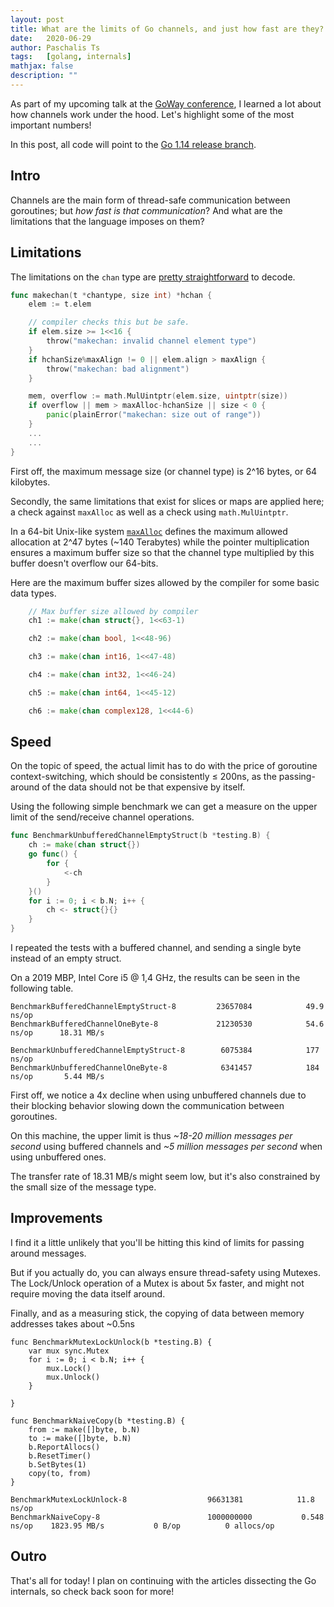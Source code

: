 ```yaml
---
layout: post
title: What are the limits of Go channels, and just how fast are they?
date:   2020-06-29
author: Paschalis Ts
tags:   [golang, internals]
mathjax: false
description: ""
---
```


As part of my upcoming talk at the [GoWay conference](http://goway.io/), I learned a lot about how channels work under the hood. Let's highlight some of the most important numbers!

In this post, all code will point to the [Go 1.14 release branch](https://github.com/golang/go/tree/release-branch.go1.14).

## Intro

Channels are the main form of thread-safe communication between goroutines; but *how fast is that communication*? And what are the limitations that the language imposes on them?

## Limitations

The limitations on the `chan` type are [pretty straightforward](https://github.com/golang/go/blob/release-branch.go1.14/src/runtime/chan.go) to decode.
```go
func makechan(t *chantype, size int) *hchan {
	elem := t.elem

	// compiler checks this but be safe.
	if elem.size >= 1<<16 {
		throw("makechan: invalid channel element type")
	}
	if hchanSize%maxAlign != 0 || elem.align > maxAlign {
		throw("makechan: bad alignment")
	}

	mem, overflow := math.MulUintptr(elem.size, uintptr(size))
	if overflow || mem > maxAlloc-hchanSize || size < 0 {
		panic(plainError("makechan: size out of range"))
	}
	...
	...
}
```

First off, the maximum message size (or channel type) is 2^16 bytes, or 64 kilobytes.

Secondly, the same limitations that exist for slices or maps are applied here; a check against `maxAlloc` as well as a check using `math.MulUintptr`.

In a 64-bit Unix-like system [`maxAlloc`](https://github.com/golang/go/blob/67d894ee652a3c6fd0a883a33b86686371b96a0e/src/runtime/malloc.go#L217) defines the maximum allowed allocation at 2^47 bytes (~140 Terabytes) while the pointer multiplication ensures a maximum buffer size so that the channel type multiplied by this buffer doesn't overflow our 64-bits.

Here are the maximum buffer sizes allowed by the compiler for some basic data types.
```go
    // Max buffer size allowed by compiler
    ch1 := make(chan struct{}, 1<<63-1)

    ch2 := make(chan bool, 1<<48-96)

    ch3 := make(chan int16, 1<<47-48)

    ch4 := make(chan int32, 1<<46-24)

    ch5 := make(chan int64, 1<<45-12)

    ch6 := make(chan complex128, 1<<44-6)
```


## Speed

On the topic of speed, the actual limit has to do with the price of goroutine context-switching, which should be consistently ≤ 200ns, as the passing-around of the data should not be that expensive by itself.

Using the following simple benchmark we can get a measure on the upper limit of the send/receive channel operations.
```go
func BenchmarkUnbufferedChannelEmptyStruct(b *testing.B) {
    ch := make(chan struct{})
    go func() {
        for {
            <-ch
        }
    }()
    for i := 0; i < b.N; i++ {
        ch <- struct{}{}
    }
}
```

I repeated the tests with a buffered channel, and sending a single byte instead of an empty struct. 

On a 2019 MBP, Intel Core i5 @ 1,4 GHz, the results can be seen in the following table.

```
BenchmarkBufferedChannelEmptyStruct-8         23657084            49.9 ns/op
BenchmarkBufferedChannelOneByte-8             21230530            54.6 ns/op      18.31 MB/s

BenchmarkUnbufferedChannelEmptyStruct-8        6075384            177 ns/op
BenchmarkUnbufferedChannelOneByte-8            6341457            184 ns/op       5.44 MB/s
```

First off, we notice a 4x decline when using unbuffered channels due to their blocking behavior slowing down the communication between goroutines.

On this machine, the upper limit is thus *~18-20 million messages per second* using buffered channels and *~5 million messages per second* when using unbuffered ones.

The transfer rate of 18.31 MB/s might seem low, but it's also constrained by the small size of the message type.

## Improvements

I find it a little unlikely that you'll be hitting this kind of limits for passing around messages.

But if you actually do, you can always ensure thread-safety using Mutexes. The Lock/Unlock operation of a Mutex is about 5x faster, and might not require moving the data itself around.

Finally, and as a measuring stick, the copying of data between memory addresses takes about ~0.5ns

```
func BenchmarkMutexLockUnlock(b *testing.B) {
    var mux sync.Mutex
    for i := 0; i < b.N; i++ {
        mux.Lock()
        mux.Unlock()
    }

}

func BenchmarkNaiveCopy(b *testing.B) {
    from := make([]byte, b.N)
    to := make([]byte, b.N)
    b.ReportAllocs()
    b.ResetTimer()
    b.SetBytes(1)
    copy(to, from)
}

BenchmarkMutexLockUnlock-8                	96631381	        11.8 ns/op
BenchmarkNaiveCopy-8                      	1000000000	         0.548 ns/op	1823.95 MB/s	       0 B/op	       0 allocs/op
```


## Outro
That's all for today! I plan on continuing with the articles dissecting the Go internals, so check back soon for more!

